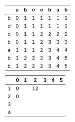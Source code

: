 |      | a    | b    | e    | c    | b    | a    | b    |
| ---- | ---- | ---- | ---- | ---- | ---- | ---- | ---- |
| b    | 0    | 1    | 1    | 1    | 1    | 1    | 1    |
| d    | 0    | 1    | 1    | 1    | 1    | 1    | 1    |
| c    | 0    | 1    | 1    | 2    | 2    | 2    | 2    |
| b    | 0    | 1    | 1    | 2    | 3    | 3    | 3    |
| a    | 1    | 1    | 1    | 2    | 3    | 4    | 4    |
| b    | 1    | 2    | 2    | 2    | 3    | 4    | 5    |
| b    | 1    | 2    | 2    | 2    | 3    | 4    | 5    |

|      | 0    | 1    | 2    | 3    | 4    | 5    |
| ---- | ---- | ---- | ---- | ---- | ---- | ---- |
| 1    | 0    |      | 12   |      |      |      |
| 2    | 0    |      |      |      |      |      |
| 3    |      |      |      |      |      |      |
| 4    |      |      |      |      |      |      |

